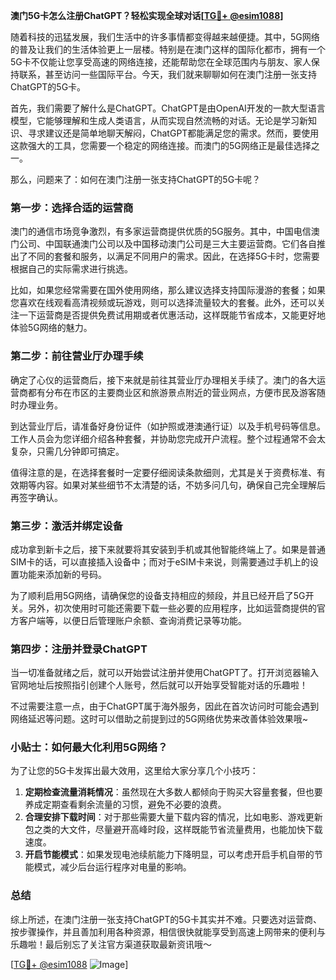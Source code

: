 **澳门5G卡怎么注册ChatGPT？轻松实现全球对话[[TG💪+ @esim1088](https://t.me/s/esim1088)]**

随着科技的迅猛发展，我们生活中的许多事情都变得越来越便捷。其中，5G网络的普及让我们的生活体验更上一层楼。特别是在澳门这样的国际化都市，拥有一个5G卡不仅能让您享受高速的网络连接，还能帮助您在全球范围内与朋友、家人保持联系，甚至访问一些国际平台。今天，我们就来聊聊如何在澳门注册一张支持ChatGPT的5G卡。

首先，我们需要了解什么是ChatGPT。ChatGPT是由OpenAI开发的一款大型语言模型，它能够理解和生成人类语言，从而实现自然流畅的对话。无论是学习新知识、寻求建议还是简单地聊天解闷，ChatGPT都能满足您的需求。然而，要使用这款强大的工具，您需要一个稳定的网络连接。而澳门的5G网络正是最佳选择之一。

那么，问题来了：如何在澳门注册一张支持ChatGPT的5G卡呢？

### 第一步：选择合适的运营商

澳门的通信市场竞争激烈，有多家运营商提供优质的5G服务。其中，中国电信澳门公司、中国联通澳门公司以及中国移动澳门公司是三大主要运营商。它们各自推出了不同的套餐和服务，以满足不同用户的需求。因此，在选择5G卡时，您需要根据自己的实际需求进行挑选。

比如，如果您经常需要在国外使用网络，那么建议选择支持国际漫游的套餐；如果您喜欢在线观看高清视频或玩游戏，则可以选择流量较大的套餐。此外，还可以关注一下运营商是否提供免费试用期或者优惠活动，这样既能节省成本，又能更好地体验5G网络的魅力。

### 第二步：前往营业厅办理手续

确定了心仪的运营商后，接下来就是前往其营业厅办理相关手续了。澳门的各大运营商都有分布在市区的主要商业区和旅游景点附近的营业网点，方便市民及游客随时办理业务。

到达营业厅后，请准备好身份证件（如护照或港澳通行证）以及手机号码等信息。工作人员会为您详细介绍各种套餐，并协助您完成开户流程。整个过程通常不会太复杂，只需几分钟即可搞定。

值得注意的是，在选择套餐时一定要仔细阅读条款细则，尤其是关于资费标准、有效期等内容。如果对某些细节不太清楚的话，不妨多问几句，确保自己完全理解后再签字确认。

### 第三步：激活并绑定设备

成功拿到新卡之后，接下来就要将其安装到手机或其他智能终端上了。如果是普通SIM卡的话，可以直接插入设备中；而对于eSIM卡来说，则需要通过手机上的设置功能来添加新的号码。

为了顺利启用5G网络，请确保您的设备支持相应的频段，并且已经开启了5G开关。另外，初次使用时可能还需要下载一些必要的应用程序，比如运营商提供的官方客户端等，以便日后管理账户余额、查询消费记录等功能。

### 第四步：注册并登录ChatGPT

当一切准备就绪之后，就可以开始尝试注册并使用ChatGPT了。打开浏览器输入官网地址后按照指引创建个人账号，然后就可以开始享受智能对话的乐趣啦！

不过需要注意一点，由于ChatGPT属于海外服务，因此在首次访问时可能会遇到网络延迟等问题。这时可以借助之前提到过的5G网络优势来改善体验效果哦~

### 小贴士：如何最大化利用5G网络？

为了让您的5G卡发挥出最大效用，这里给大家分享几个小技巧：

1. **定期检查流量消耗情况**：虽然现在大多数人都倾向于购买大容量套餐，但也要养成定期查看剩余流量的习惯，避免不必要的浪费。
2. **合理安排下载时间**：对于那些需要大量下载内容的情况，比如电影、游戏更新包之类的大文件，尽量避开高峰时段，这样既能节省流量费用，也能加快下载速度。
3. **开启节能模式**：如果发现电池续航能力下降明显，可以考虑开启手机自带的节能模式，减少后台运行程序对电量的影响。

### 总结

综上所述，在澳门注册一张支持ChatGPT的5G卡其实并不难。只要选对运营商、按步骤操作，并且善加利用各种资源，相信很快就能享受到高速上网带来的便利与乐趣啦！最后别忘了关注官方渠道获取最新资讯哦～

[[TG💪+ @esim1088](https://t.me/s/esim1088) ![Image](https://i.postimg.cc/4NQfJmqS/Snipaste-2025-05-13-00-14-12.png)]